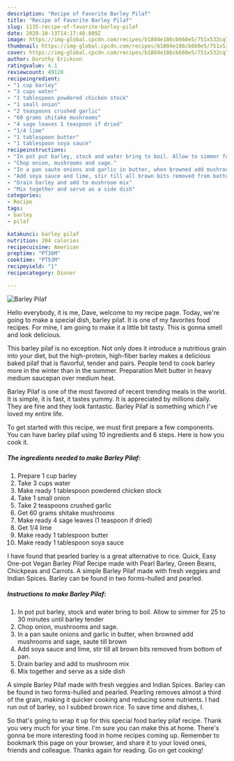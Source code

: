 ```yaml
---
description: "Recipe of Favorite Barley Pilaf"
title: "Recipe of Favorite Barley Pilaf"
slug: 1135-recipe-of-favorite-barley-pilaf
date: 2020-10-13T14:17:48.899Z
image: https://img-global.cpcdn.com/recipes/b1804e186cb660e5/751x532cq70/barley-pilaf-recipe-main-photo.jpg
thumbnail: https://img-global.cpcdn.com/recipes/b1804e186cb660e5/751x532cq70/barley-pilaf-recipe-main-photo.jpg
cover: https://img-global.cpcdn.com/recipes/b1804e186cb660e5/751x532cq70/barley-pilaf-recipe-main-photo.jpg
author: Dorothy Erickson
ratingvalue: 4.1
reviewcount: 49120
recipeingredient:
- "1 cup barley"
- "3 cups water"
- "1 tablespoon powdered chicken stock"
- "1 small onion"
- "2 teaspoons crushed garlic"
- "60 grams shitake mushrooms"
- "4 sage leaves 1 teaspoon if dried"
- "1/4 lime"
- "1 tablespoon butter"
- "1 tablespoon soya sauce"
recipeinstructions:
- "In pot put barley, stock and water bring to boil. Allow to simmer for 25 to 30 minutes until barley tender"
- "Chop onion, mushrooms and sage."
- "In a pan saute onions and garlic in butter, when browned add mushrooms and sage, saute till brown"
- "Add soya sauce and lime, stir till all brown bits removed from bottom of pan."
- "Drain barley and add to mushroom mix"
- "Mix together and serve as a side dish"
categories:
- Recipe
tags:
- barley
- pilaf

katakunci: barley pilaf 
nutrition: 204 calories
recipecuisine: American
preptime: "PT36M"
cooktime: "PT53M"
recipeyield: "1"
recipecategory: Dinner

---
```



![Barley Pilaf](https://img-global.cpcdn.com/recipes/b1804e186cb660e5/751x532cq70/barley-pilaf-recipe-main-photo.jpg)

Hello everybody, it is me, Dave, welcome to my recipe page. Today, we're going to make a special dish, barley pilaf. It is one of my favorites food recipes. For mine, I am going to make it a little bit tasty. This is gonna smell and look delicious.

This barley pilaf is no exception. Not only does it introduce a nutritious grain into your diet, but the high-protein, high-fiber barley makes a delicious baked pilaf that is flavorful, tender and pairs. People tend to cook barley more in the winter than in the summer. Preparation Melt butter in heavy medium saucepan over medium heat.

Barley Pilaf is one of the most favored of recent trending meals in the world. It is simple, it is fast, it tastes yummy. It is appreciated by millions daily. They are fine and they look fantastic. Barley Pilaf is something which I've loved my entire life.


To get started with this recipe, we must first prepare a few components. You can have barley pilaf using 10 ingredients and 6 steps. Here is how you cook it.

<!--inarticleads1-->

##### The ingredients needed to make Barley Pilaf:

1. Prepare 1 cup barley
1. Take 3 cups water
1. Make ready 1 tablespoon powdered chicken stock
1. Take 1 small onion
1. Take 2 teaspoons crushed garlic
1. Get 60 grams shitake mushrooms
1. Make ready 4 sage leaves (1 teaspoon if dried)
1. Get 1/4 lime
1. Make ready 1 tablespoon butter
1. Make ready 1 tablespoon soya sauce


I have found that pearled barley is a great alternative to rice. Quick, Easy One-pot Vegan Barley Pilaf Recipe made with Pearl Barley, Green Beans, Chickpeas and Carrots. A simple Barley Pilaf made with fresh veggies and Indian Spices. Barley can be found in two forms-hulled and pearled. 

<!--inarticleads2-->

##### Instructions to make Barley Pilaf:

1. In pot put barley, stock and water bring to boil. Allow to simmer for 25 to 30 minutes until barley tender
1. Chop onion, mushrooms and sage.
1. In a pan saute onions and garlic in butter, when browned add mushrooms and sage, saute till brown
1. Add soya sauce and lime, stir till all brown bits removed from bottom of pan.
1. Drain barley and add to mushroom mix
1. Mix together and serve as a side dish


A simple Barley Pilaf made with fresh veggies and Indian Spices. Barley can be found in two forms-hulled and pearled. Pearling removes almost a third of the grain, making it quicker cooking and reducing some nutrients. I had run out of barley, so I subbed brown rice. To save time and dishes, I. 

So that's going to wrap it up for this special food barley pilaf recipe. Thank you very much for your time. I'm sure you can make this at home. There's gonna be more interesting food in home recipes coming up. Remember to bookmark this page on your browser, and share it to your loved ones, friends and colleague. Thanks again for reading. Go on get cooking!
